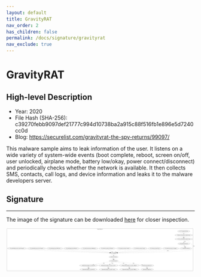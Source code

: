 ```yaml
---
layout: default
title: GravityRAT
nav_order: 2
has_children: false
permalink: /docs/signature/gravityrat
nav_exclude: true
---
```


# GravityRAT

## High-level Description

* Year: 2020
* File Hash (SHA-256): c39270febb9097def21777c994d10738ba2a915c88f516fb1e896e5d7240cc0d
* Blog: https://securelist.com/gravityrat-the-spy-returns/99097/

This malware sample aims to leak information of the user. It listens on a wide variety of system-wide events (boot complete, reboot, screen on/off, user unlocked, airplane mode, battery low/okay, power connect/disconnect) and periodically checks whether the network is available. It then collects SMS, contacts, call logs, and device information and leaks it to the malware developers server.

## Signature
---

The image of the signature can be downloaded [here](../../img/signatures/GravityRAT.png) for closer inspection.

![](../../img/signatures/GravityRAT.png)